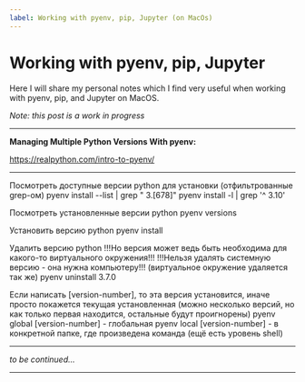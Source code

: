 ```yaml
---
label: Working with pyenv, pip, Jupyter (on MacOs)
---
```


# Working with pyenv, pip, Jupyter

Here I will share my personal notes which I find very useful when working with pyenv, pip, and Jupyter on MacOS.


*Note: this post is a work in progress*

---

**Managing Multiple Python Versions With pyenv:**

https://realpython.com/intro-to-pyenv/


---

Посмотреть доступные версии python для установки (отфильтрованные grep-ом)
pyenv install --list | grep " 3\.[678]"
pyenv install -l | grep '^  3.10'

Посмотреть установленные версии python
pyenv versions

Установить версию python
pyenv install <version>

Удалить версию python
    !!!Но версия может ведь быть необходима для какого-то виртуального окружения!!!
    !!!Нельзя удалять системную версию - она нужна компьютеру!!!
    (виртуальное окружение удаляется так же)
pyenv uninstall 3.7.0


Если написать [version-number], то эта версия установится, иначе просто покажется текущая установленная
    (можно несколько версий, но как только первая находится, остальные будут проигнорены)
pyenv global [version-number]       - глобальная
pyenv local [version-number]        - в конкретной папке, где произведена команда
(ещё есть уровень shell)


---

*to be continued...*

---